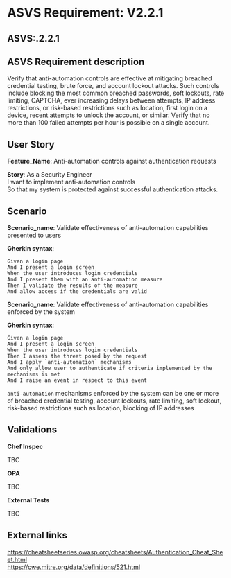 # ASVS Requirement: V2.2.1

## ASVS:.2.2.1

## ASVS Requirement description

Verify that anti-automation controls are effective at mitigating breached credential testing, brute force, and account lockout attacks. Such controls include blocking the most common breached passwords, soft lockouts, rate limiting, CAPTCHA, ever increasing delays between attempts, IP address restrictions, or risk-based restrictions such as location, first login on a device, recent attempts to unlock the account, or similar. Verify that no more than 100 failed attempts per hour is possible on a single account.

## User Story

**Feature_Name**: Anti-automation controls against authentication requests

**Story**:
As a Security Engineer\
I want to implement anti-automation controls\
So that my system is protected against successful authentication attacks.

## Scenario

**Scenario_name**: Validate effectiveness of anti-automation capabilities presented to users

**Gherkin syntax**:

```gherkin
Given a login page
And I present a login screen
When the user introduces login credentials
And I present them with an anti-automation measure
Then I validate the results of the measure
And allow access if the credentials are valid
```

**Scenario_name**: Validate effectiveness of anti-automation capabilities enforced by the system

**Gherkin syntax**:

```gherkin
Given a login page
And I present a login screen
When the user introduces login credentials
Then I assess the threat posed by the request
And I apply `anti-automation` mechanisms
And only allow user to authenticate if criteria implemented by the mechanisms is met
And I raise an event in respect to this event
```

`anti-automation` mechanisms enforced by the system can be one or more of  breached credential testing, account lockouts, rate limiting, soft lockout, risk-based restrictions such as location, blocking of IP addresses

## Validations

**Chef Inspec**

TBC

**OPA**

TBC

**External Tests**

TBC

## External links

<https://cheatsheetseries.owasp.org/cheatsheets/Authentication_Cheat_Sheet.html> \
<https://cwe.mitre.org/data/definitions/521.html>
